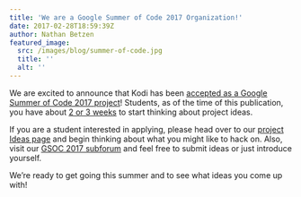 ```yaml
---
title: 'We are a Google Summer of Code 2017 Organization!'
date: 2017-02-28T18:59:39Z
author: Nathan Betzen
featured_image:
  src: /images/blog/summer-of-code.jpg
  title: ''
  alt: ''
---
```

We are excited to announce that Kodi has been [accepted as a Google Summer of Code 2017 project](https://summerofcode.withgoogle.com/archive/2017/organizations/5704018827411456/)! Students, as of the time of this publication, you have about [2 or 3 weeks](https://summerofcode.withgoogle.com/how-it-works/#timeline) to start thinking about project ideas.

 If you are a student interested in applying, please head over to our [project Ideas page](https://kodi.wiki/view/Google_Summer_of_Code/2017 "GSOC 2015 Kodi Ideas page") and begin thinking about what you might like to hack on. Also, visit our [GSOC 2017 subforum](https://forum.kodi.tv/forumdisplay.php?fid=274) and feel free to submit ideas or just introduce yourself.

 We’re ready to get going this summer and to see what ideas you come up with!

 